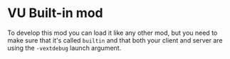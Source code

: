 # VU Built-in mod

To develop this mod you can load it like any other mod, but you need to make sure that it's called `builtin` and that both your client and server are using the `-vextdebug` launch argument.